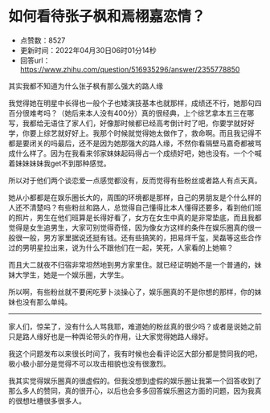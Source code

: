 # 如何看待张子枫和焉栩嘉恋情？
- 点赞数：8527
- 更新时间：2022年04月30日06时01分14秒
- 回答url：https://www.zhihu.com/question/516935296/answer/2355778850
<body>
 <p data-pid="10EGZ_oY">其实我都不知道为什么张子枫有那么强大的路人缘</p>
 <p data-pid="s_-Jp-GL">我觉得她在明星中长得也一般个子也矮演技基本也就那样，成绩还不行，她那句四百分很难考吗？（她后来本人没有400分）真的很经典，上个综艺拿本五三在哪写，我都给无语住了家人们，好像那时候都已经高考倒计时了吧，你要学就好好学，你要上综艺就好好上。我那个时候就觉得她太做作了，救命啊。而且我记得不都是要闭关的吗最后，还不是因为她那强大的路人缘，不然你看隔壁马嘉奇都被骂成什么样了。因为在我看来邻家妹妹起码得占一个成绩好吧，她也没有。一个个喊着妹妹妹妹我get不到那种感觉。</p>
 <p data-pid="M9rOEBQE">所以对于他们两个谈恋爱一点感觉都没有，反而觉得有些粉丝或者路人有点天真。</p>
 <p data-pid="_DXCwymp">她从小都都是在娱乐圈长大的，周围的环境都是那样，自己的男朋友是个什么样的人还不清楚吗？有些粉丝和路人，总觉得自己懂得比本人懂得还要多，看到他们班的照片，男生在他们班算是长得好看了，女方在女生中真的是非常垫底，而且我都觉得是女生追男生，大家可别觉得奇怪，因为像女方这样的条件在娱乐圈真的很一般很一般，男方家里据说还挺有钱。还有些搞笑的，把易烊千玺，吴磊等这些合作过的男明星拉出来，说为什么不跟他们在一起，笑死，人家看的上她嘛？</p>
 <p data-pid="WUj0swRc">而且大二就夜不归宿非常坦然地到男方家里住。就已经证明她不是一个普通的，妹妹大学生，她是一个娱乐圈，大学生。</p>
 <p data-pid="EkhgoFO1">所以啊，有些粉丝就不要闲吃萝卜淡操心了，娱乐圈真的不是你想的那样，你的妹妹也没有那么单纯。</p>
 <hr>
 <p data-pid="EkhgoFO1">家人们，惊呆了，没有什么人骂我耶，难道她的粉丝真的很少吗？或者是说她之前只是路人缘好也是一种舆论带头的作用，让大家觉得她路人缘好。</p>
 <p data-pid="2g_MBxSI">我这个问题发布以来很长时间了，我有时候也会看评论区大部分都是赞同我的吧，极小极小部分是觉得不可以攻击相貌也没有很激烈。</p>
 <p data-pid="askSXVR6">我其实觉得娱乐圈真的很虚假的。但我没想到虚假的娱乐圈让我第一个回答收到了那么多人的赞同，真的很开心，以后也会多多回答娱乐圈这方面的问题，因为我真的很想吐槽很多很多人。</p>
</body>